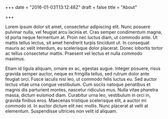 +++
date = "2016-01-03T13:12:48Z"
draft = false
title = "About"

+++

Lorem ipsum dolor sit amet, consectetur adipiscing elit. Nunc posuere pulvinar nulla, vel feugiat arcu lacinia et. Cras semper condimentum magna, id porta neque fermentum at. Proin nec luctus diam, ut commodo ante. Ut mattis tellus lectus, sit amet hendrerit turpis tincidunt ut. In consequat mauris ac velit interdum, eu scelerisque dolor placerat. Donec lobortis tortor ac tellus consectetur mattis. Praesent vel lectus et nulla commodo maximus.

Etiam id ligula aliquam, ornare ex ac, egestas augue. Integer posuere, risus gravida semper auctor, neque ex fringilla tellus, sed rutrum dolor ante feugiat orci. Fusce iaculis nisi leo, ut commodo felis luctus eu. Sed auctor lectus vitae urna congue vestibulum. Cum sociis natoque penatibus et magnis dis parturient montes, nascetur ridiculus mus. Nulla vitae pharetra massa, dictum euismod diam. Curabitur urna leo, vestibulum in orci in, gravida finibus eros. Maecenas tristique scelerisque elit, a auctor mi commodo id. In auctor dictum elit nec mollis. Nunc placerat at velit at elementum. Suspendisse ultricies non velit id aliquam.